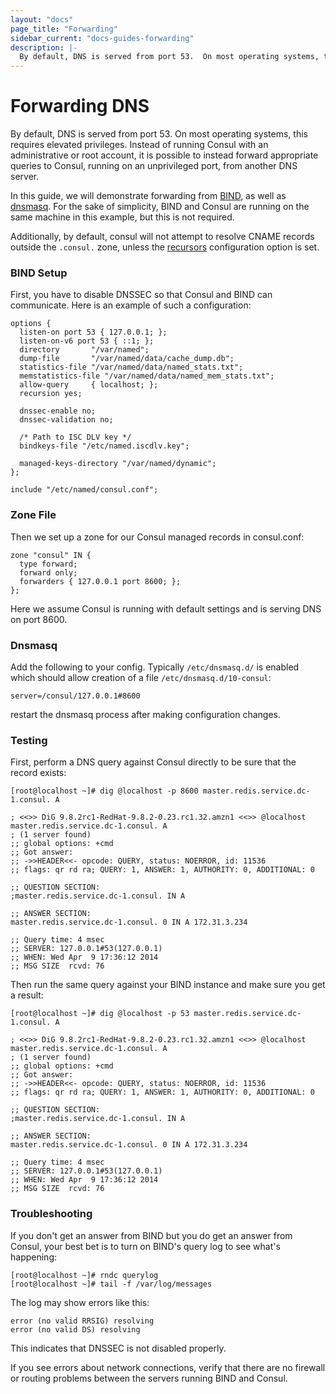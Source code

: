 ```yaml
---
layout: "docs"
page_title: "Forwarding"
sidebar_current: "docs-guides-forwarding"
description: |-
  By default, DNS is served from port 53.  On most operating systems, this requires elevated privileges. Instead of running Consul with an administrative or root account, it is possible to instead forward appropriate queries to Consul, running on an unprivileged port, from another DNS server.
---
```


# Forwarding DNS

By default, DNS is served from port 53.  On most operating systems, this
requires elevated privileges. Instead of running Consul with an administrative
or root account, it is possible to instead forward appropriate queries to Consul,
running on an unprivileged port, from another DNS server.

In this guide, we will demonstrate forwarding from [BIND](https://www.isc.org/downloads/bind/), 
as well as [dnsmasq](http://www.thekelleys.org.uk/dnsmasq/doc.html).
For the sake of simplicity, BIND and Consul are running on the same machine in this example,
but this is not required.

Additionally, by default, consul will not attempt to resolve CNAME records outside the `.consul.`
zone, unless the [recursors](/docs/agent/options.html#recursors) configuration
option is set.

### BIND Setup

First, you have to disable DNSSEC so that Consul and BIND can communicate.
Here is an example of such a configuration:

```text
options {
  listen-on port 53 { 127.0.0.1; };
  listen-on-v6 port 53 { ::1; };
  directory       "/var/named";
  dump-file       "/var/named/data/cache_dump.db";
  statistics-file "/var/named/data/named_stats.txt";
  memstatistics-file "/var/named/data/named_mem_stats.txt";
  allow-query     { localhost; };
  recursion yes;

  dnssec-enable no;
  dnssec-validation no;

  /* Path to ISC DLV key */
  bindkeys-file "/etc/named.iscdlv.key";

  managed-keys-directory "/var/named/dynamic";
};

include "/etc/named/consul.conf";
```

### Zone File

Then we set up a zone for our Consul managed records in consul.conf:

```text
zone "consul" IN {
  type forward;
  forward only;
  forwarders { 127.0.0.1 port 8600; };
};
```

Here we assume Consul is running with default settings and is serving
DNS on port 8600.

### Dnsmasq

Add the following to your config.  Typically `/etc/dnsmasq.d/` is enabled which should allow creation of a file `/etc/dnsmasq.d/10-consul`:
```text
server=/consul/127.0.0.1#8600
```
restart the dnsmasq process after making configuration changes.


### Testing

First, perform a DNS query against Consul directly to be sure that the record exists:

```text
[root@localhost ~]# dig @localhost -p 8600 master.redis.service.dc-1.consul. A

; <<>> DiG 9.8.2rc1-RedHat-9.8.2-0.23.rc1.32.amzn1 <<>> @localhost master.redis.service.dc-1.consul. A
; (1 server found)
;; global options: +cmd
;; Got answer:
;; ->>HEADER<<- opcode: QUERY, status: NOERROR, id: 11536
;; flags: qr rd ra; QUERY: 1, ANSWER: 1, AUTHORITY: 0, ADDITIONAL: 0

;; QUESTION SECTION:
;master.redis.service.dc-1.consul. IN A

;; ANSWER SECTION:
master.redis.service.dc-1.consul. 0 IN A 172.31.3.234

;; Query time: 4 msec
;; SERVER: 127.0.0.1#53(127.0.0.1)
;; WHEN: Wed Apr  9 17:36:12 2014
;; MSG SIZE  rcvd: 76
```

Then run the same query against your BIND instance and make sure you get a result:

```text
[root@localhost ~]# dig @localhost -p 53 master.redis.service.dc-1.consul. A

; <<>> DiG 9.8.2rc1-RedHat-9.8.2-0.23.rc1.32.amzn1 <<>> @localhost master.redis.service.dc-1.consul. A
; (1 server found)
;; global options: +cmd
;; Got answer:
;; ->>HEADER<<- opcode: QUERY, status: NOERROR, id: 11536
;; flags: qr rd ra; QUERY: 1, ANSWER: 1, AUTHORITY: 0, ADDITIONAL: 0

;; QUESTION SECTION:
;master.redis.service.dc-1.consul. IN A

;; ANSWER SECTION:
master.redis.service.dc-1.consul. 0 IN A 172.31.3.234

;; Query time: 4 msec
;; SERVER: 127.0.0.1#53(127.0.0.1)
;; WHEN: Wed Apr  9 17:36:12 2014
;; MSG SIZE  rcvd: 76
```

### Troubleshooting

If you don't get an answer from BIND but you do get an answer from Consul, your
best bet is to turn on BIND's query log to see what's happening:

```text
[root@localhost ~]# rndc querylog
[root@localhost ~]# tail -f /var/log/messages
```

The log may show errors like this:

```text
error (no valid RRSIG) resolving
error (no valid DS) resolving
```

This indicates that DNSSEC is not disabled properly.

If you see errors about network connections, verify that there are no firewall
or routing problems between the servers running BIND and Consul.
